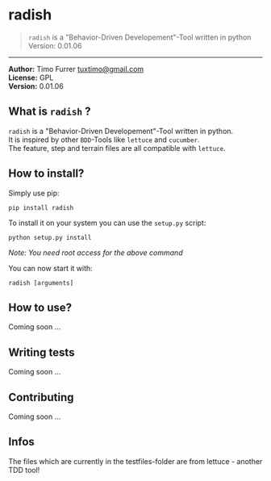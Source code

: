 # radish
> `radish` is a "Behavior-Driven Developement"-Tool written in python
> Version: 0.01.06

***

**Author:** Timo Furrer <tuxtimo@gmail.com><br />
**License:** GPL<br />
**Version:** 0.01.06<br />

## What is `radish` ?
`radish` is a "Behavior-Driven Developement"-Tool written in python.<br />
It is inspired by other `BDD`-Tools like `lettuce` and `cucumber`.<br />
The feature, step and terrain files are all compatible with `lettuce`.

## How to install?
Simply use pip:

    pip install radish

To install it on your system you can use the `setup.py` script:

    python setup.py install

*Note: You need root access for the above command* <br />

You can now start it with:

    radish [arguments]

## How to use?
Coming soon ...

## Writing tests
Coming soon ...

## Contributing
Coming soon ...

## Infos
The files which are currently in the testfiles-folder are from lettuce - another TDD tool!
